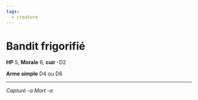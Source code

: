 ```yaml
---
tags:
  - creature
---
```

# Bandit frigorifié

**HP** 5, **Morale** 6, **cuir** -D2

**Arme simple** D4 ou D6

---
*Capturé -a*
*Mort -a*
